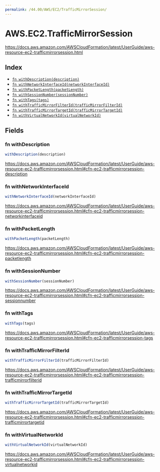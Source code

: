 ```yaml
---
permalink: /44.00/AWS/EC2/TrafficMirrorSession/
---
```


# AWS.EC2.TrafficMirrorSession

https://docs.aws.amazon.com/AWSCloudFormation/latest/UserGuide/aws-resource-ec2-trafficmirrorsession.html

## Index

* [`fn withDescription(description)`](#fn-withdescription)
* [`fn withNetworkInterfaceId(networkInterfaceId)`](#fn-withnetworkinterfaceid)
* [`fn withPacketLength(packetLength)`](#fn-withpacketlength)
* [`fn withSessionNumber(sessionNumber)`](#fn-withsessionnumber)
* [`fn withTags(tags)`](#fn-withtags)
* [`fn withTrafficMirrorFilterId(trafficMirrorFilterId)`](#fn-withtrafficmirrorfilterid)
* [`fn withTrafficMirrorTargetId(trafficMirrorTargetId)`](#fn-withtrafficmirrortargetid)
* [`fn withVirtualNetworkId(virtualNetworkId)`](#fn-withvirtualnetworkid)

## Fields

### fn withDescription

```ts
withDescription(description)
```

https://docs.aws.amazon.com/AWSCloudFormation/latest/UserGuide/aws-resource-ec2-trafficmirrorsession.html#cfn-ec2-trafficmirrorsession-description

### fn withNetworkInterfaceId

```ts
withNetworkInterfaceId(networkInterfaceId)
```

https://docs.aws.amazon.com/AWSCloudFormation/latest/UserGuide/aws-resource-ec2-trafficmirrorsession.html#cfn-ec2-trafficmirrorsession-networkinterfaceid

### fn withPacketLength

```ts
withPacketLength(packetLength)
```

https://docs.aws.amazon.com/AWSCloudFormation/latest/UserGuide/aws-resource-ec2-trafficmirrorsession.html#cfn-ec2-trafficmirrorsession-packetlength

### fn withSessionNumber

```ts
withSessionNumber(sessionNumber)
```

https://docs.aws.amazon.com/AWSCloudFormation/latest/UserGuide/aws-resource-ec2-trafficmirrorsession.html#cfn-ec2-trafficmirrorsession-sessionnumber

### fn withTags

```ts
withTags(tags)
```

https://docs.aws.amazon.com/AWSCloudFormation/latest/UserGuide/aws-resource-ec2-trafficmirrorsession.html#cfn-ec2-trafficmirrorsession-tags

### fn withTrafficMirrorFilterId

```ts
withTrafficMirrorFilterId(trafficMirrorFilterId)
```

https://docs.aws.amazon.com/AWSCloudFormation/latest/UserGuide/aws-resource-ec2-trafficmirrorsession.html#cfn-ec2-trafficmirrorsession-trafficmirrorfilterid

### fn withTrafficMirrorTargetId

```ts
withTrafficMirrorTargetId(trafficMirrorTargetId)
```

https://docs.aws.amazon.com/AWSCloudFormation/latest/UserGuide/aws-resource-ec2-trafficmirrorsession.html#cfn-ec2-trafficmirrorsession-trafficmirrortargetid

### fn withVirtualNetworkId

```ts
withVirtualNetworkId(virtualNetworkId)
```

https://docs.aws.amazon.com/AWSCloudFormation/latest/UserGuide/aws-resource-ec2-trafficmirrorsession.html#cfn-ec2-trafficmirrorsession-virtualnetworkid
